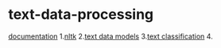 # text-data-processing
[documentation](https://drive.google.com/drive/folders/1cZbAlwY0VjVdcIuSQqpNwVTUZNLxrnen?usp=share_link)
1.[nltk](https://docs.google.com/document/d/18PmWqqhKKczYYJxPnVbzMdAtom1ou-EtFVYe6Jxvzj8/edit?usp=share_link)
2.[text data models](https://docs.google.com/document/d/1pxMwIfZCUE74kOW7YA7awDutO1PhaCSSDoOJkNJPO_k/edit?usp=share_link)
3.[text classification](https://docs.google.com/document/d/1c7UQ47hNEWtUUNv_PuFMLsrPXgDI8eWXWTHuYf-68zM/edit?usp=share_link)
4.[]()
